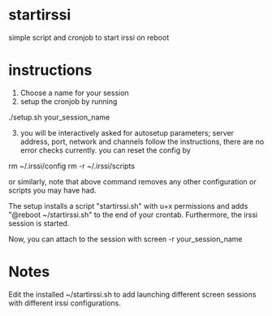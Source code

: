 startirssi
==========

simple script and cronjob to start irssi on reboot

instructions
============

1. Choose a name for your session
2. setup the cronjob by running 

./setup.sh your_session_name

3. you will be interactively asked for autosetup parameters; 
   server address, port, network and channels
   follow the instructions, there are no error checks currently.
   you can reset the config by

rm ~/.irssi/config
rm -r ~/.irssi/scripts
   
   or similarly, note that above command removes any other configuration
   or scripts you may have had.

The setup installs a script "startirssi.sh" with u+x permissions
and adds "@reboot ~/startirssi.sh" to the end of your crontab.
Furthermore, the irssi session is started.

Now, you can attach to the session with
screen -r your_session_name

Notes
=====

Edit the installed ~/startirssi.sh to add launching different screen
sessions with different irssi configurations.
